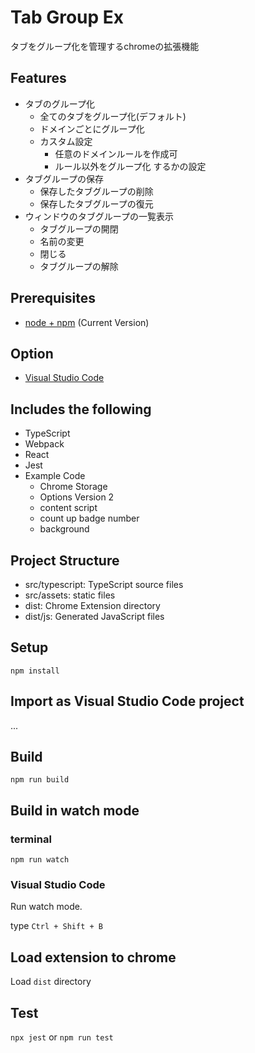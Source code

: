 # Tab Group Ex
タブをグループ化を管理するchromeの拡張機能

## Features
- タブのグループ化
   - 全てのタブをグループ化(デフォルト)
   - ドメインごとにグループ化
   - カスタム設定
     - 任意のドメインルールを作成可
     - ルール以外をグループ化 するかの設定
- タブグループの保存
  - 保存したタブグループの削除
  - 保存したタブグループの復元
- ウィンドウのタブグループの一覧表示
  - タブグループの開閉
  - 名前の変更
  - 閉じる
  - タブグループの解除

## Prerequisites

* [node + npm](https://nodejs.org/) (Current Version)

## Option

* [Visual Studio Code](https://code.visualstudio.com/)

## Includes the following

* TypeScript
* Webpack
* React
* Jest
* Example Code
    * Chrome Storage
    * Options Version 2
    * content script
    * count up badge number
    * background

## Project Structure

* src/typescript: TypeScript source files
* src/assets: static files
* dist: Chrome Extension directory
* dist/js: Generated JavaScript files

## Setup

```
npm install
```

## Import as Visual Studio Code project

...

## Build

```
npm run build
```

## Build in watch mode

### terminal

```
npm run watch
```

### Visual Studio Code

Run watch mode.

type `Ctrl + Shift + B`

## Load extension to chrome

Load `dist` directory

## Test
`npx jest` or `npm run test`
